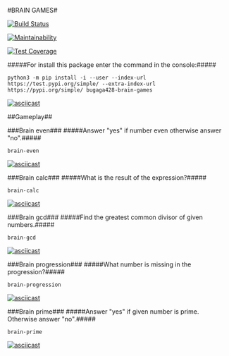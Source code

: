 #BRAIN GAMES#

[![Build Status](https://travis-ci.com/bugaga427/python-project-lvl1.png?branch=master)](https://travis-ci.com/bugaga427/python-project-lvl1.png?branch=master)

[![Maintainability](https://api.codeclimate.com/v1/badges/d8c24ccb743d72152797/maintainability)](https://codeclimate.com/github/bugaga427/python-project-lvl1/maintainability)

[![Test Coverage](https://api.codeclimate.com/v1/badges/d8c24ccb743d72152797/test_coverage)](https://codeclimate.com/github/bugaga427/python-project-lvl1/test_coverage)

#####For install this package enter the command in the console:#####
```
python3 -m pip install -i --user --index-url https://test.pypi.org/simple/ --extra-index-url https://pypi.org/simple/ bugaga428-brain-games
```
[![asciicast](https://asciinema.org/a/8KciFlZwbO3ww4pONpqb5bdxT.png)](https://asciinema.org/a/8KciFlZwbO3ww4pONpqb5bdxT)

##Gameplay##

###Brain even###
#####Answer "yes" if number even otherwise answer "no".#####
```
brain-even
```
[![asciicast](https://asciinema.org/a/9DjpOjVON7XbWvkt2I6rXJqry.png)](https://asciinema.org/a/9DjpOjVON7XbWvkt2I6rXJqry)

###Brain calc###
#####What is the result of the expression?#####
```
brain-calc
```
[![asciicast](https://asciinema.org/a/A1jP7b9R5DujkwEW5QIQNBD8k.png)](https://asciinema.org/a/A1jP7b9R5DujkwEW5QIQNBD8k)

###Brain gcd###
#####Find the greatest common divisor of given numbers.#####
```
brain-gcd
```
[![asciicast](https://asciinema.org/a/MFoE3DOAKbNMCkQQKtJNZfgwG.png)](https://asciinema.org/a/MFoE3DOAKbNMCkQQKtJNZfgwG)

###Brain progression###
#####What number is missing in the progression?#####
```
brain-progression
```
[![asciicast](https://asciinema.org/a/Gxkghwe6Ak9mKGPrrdarSoQKv.png)](https://asciinema.org/a/Gxkghwe6Ak9mKGPrrdarSoQKv)

###Brain prime###
#####Answer "yes" if given number is prime. Otherwise answer "no".#####
```
brain-prime
```
[![asciicast](https://asciinema.org/a/wmOrngHj8W92WtPqZcOmWPxQy.png)](https://asciinema.org/a/wmOrngHj8W92WtPqZcOmWPxQy)
